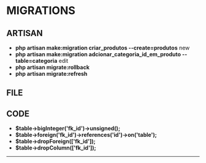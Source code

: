 # MIGRATIONS

## ARTISAN 

- **php artisan make:migration criar_produtos --create=produtos** new
- **php artisan make:migration adcionar_categoria_id_em_produto --table=categoria** edit
- **php artisan migrate:rollback**
- **php artisan migrate:refresh**


## FILE




## CODE

- **$table->bigInteger('fk_id')->unsigned();**
- **$table->foreign('fk_id')->references('id')->on('table');**
- **$table->dropForeign(['fk_id']);**
- **$table->dropColumn(['fk_id']);**

<hr>
